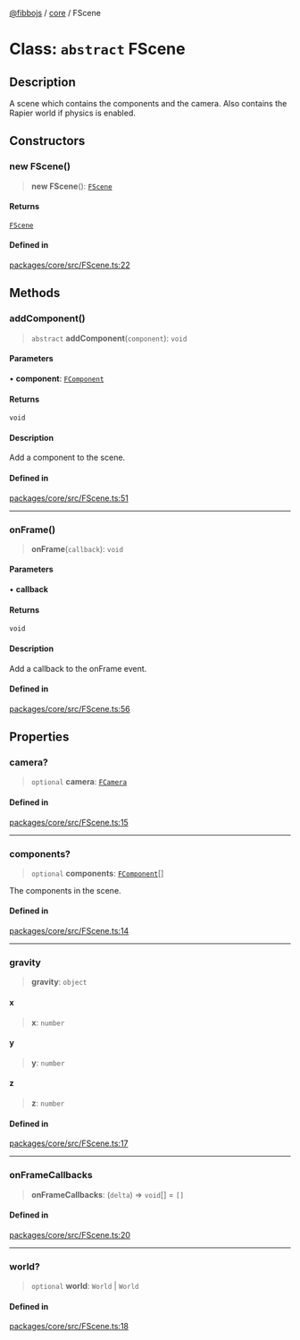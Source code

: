 [@fibbojs](/api/index) / [core](/api/core) / FScene

# Class: `abstract` FScene

## Description

A scene which contains the components and the camera.
Also contains the Rapier world if physics is enabled.

## Constructors

### new FScene()

> **new FScene**(): [`FScene`](FScene.md)

#### Returns

[`FScene`](FScene.md)

#### Defined in

[packages/core/src/FScene.ts:22](https://github.com/fibbojs/fibbo/blob/8d1d863e977b4e67cd08aa4b38688ea89d320e56/packages/core/src/FScene.ts#L22)

## Methods

### addComponent()

> `abstract` **addComponent**(`component`): `void`

#### Parameters

• **component**: [`FComponent`](FComponent.md)

#### Returns

`void`

#### Description

Add a component to the scene.

#### Defined in

[packages/core/src/FScene.ts:51](https://github.com/fibbojs/fibbo/blob/8d1d863e977b4e67cd08aa4b38688ea89d320e56/packages/core/src/FScene.ts#L51)

***

### onFrame()

> **onFrame**(`callback`): `void`

#### Parameters

• **callback**

#### Returns

`void`

#### Description

Add a callback to the onFrame event.

#### Defined in

[packages/core/src/FScene.ts:56](https://github.com/fibbojs/fibbo/blob/8d1d863e977b4e67cd08aa4b38688ea89d320e56/packages/core/src/FScene.ts#L56)

## Properties

### camera?

> `optional` **camera**: [`FCamera`](FCamera.md)

#### Defined in

[packages/core/src/FScene.ts:15](https://github.com/fibbojs/fibbo/blob/8d1d863e977b4e67cd08aa4b38688ea89d320e56/packages/core/src/FScene.ts#L15)

***

### components?

> `optional` **components**: [`FComponent`](FComponent.md)[]

The components in the scene.

#### Defined in

[packages/core/src/FScene.ts:14](https://github.com/fibbojs/fibbo/blob/8d1d863e977b4e67cd08aa4b38688ea89d320e56/packages/core/src/FScene.ts#L14)

***

### gravity

> **gravity**: `object`

#### x

> **x**: `number`

#### y

> **y**: `number`

#### z

> **z**: `number`

#### Defined in

[packages/core/src/FScene.ts:17](https://github.com/fibbojs/fibbo/blob/8d1d863e977b4e67cd08aa4b38688ea89d320e56/packages/core/src/FScene.ts#L17)

***

### onFrameCallbacks

> **onFrameCallbacks**: (`delta`) => `void`[] = `[]`

#### Defined in

[packages/core/src/FScene.ts:20](https://github.com/fibbojs/fibbo/blob/8d1d863e977b4e67cd08aa4b38688ea89d320e56/packages/core/src/FScene.ts#L20)

***

### world?

> `optional` **world**: `World` \| `World`

#### Defined in

[packages/core/src/FScene.ts:18](https://github.com/fibbojs/fibbo/blob/8d1d863e977b4e67cd08aa4b38688ea89d320e56/packages/core/src/FScene.ts#L18)

